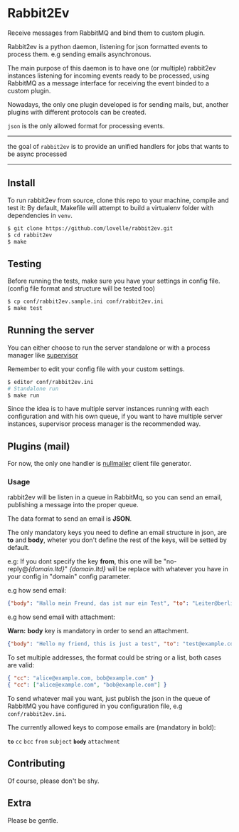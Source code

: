 Rabbit2Ev
=========
Receive messages from RabbitMQ and bind them to custom plugin.

Rabbit2ev is a python daemon, listening for json formatted events to process them.
e.g sending emails asynchronous.

The main purpose of this daemon is to have one (or multiple) rabbit2ev instances
listening for incoming events ready to be processed, using RabbitMQ 
as a message interface for receiving the event binded to a custom plugin.

Nowadays, the only one plugin developed is for sending mails, but, another plugins with
different protocols can be created.

`json` is the only allowed format for processing events.

***************
the goal of `rabbit2ev` is to provide an unified handlers for jobs that wants to be async processed
***************

## Install

To run rabbit2ev from source, clone this repo to your machine, compile and test it:
By default, Makefile will attempt to build a virtualenv folder with dependencies in `venv`.

```sh
$ git clone https://github.com/lovelle/rabbit2ev.git
$ cd rabbit2ev
$ make
```

## Testing

Before running the tests, make sure you have your settings in config file.
(config file format and structure will be tested too)

```sh
$ cp conf/rabbit2ev.sample.ini conf/rabbit2ev.ini
$ make test
```

## Running the server

You can either choose to run the server standalone
or with a process manager like [supervisor](http://supervisord.org/)

Remember to edit your config file with your custom settings.

```sh
$ editor conf/rabbit2ev.ini
# Standalone run
$ make run
```

Since the idea is to have multiple server instances running with each
configuration and with his own queue, if you want to have multiple
server instances, supervisor process manager is the recommended way.

## Plugins (mail)

For now, the only one handler is [nullmailer](https://github.com/bruceg/nullmailer)
client file generator.

### Usage

rabbit2ev will be listen in a queue in RabbitMq, so you can send an email,
publishing a message into the proper queue.

The data format to send an email is **JSON**.

The only mandatory keys you need to define an email structure in json, are
**to** and **body**, wheter you don't define the rest of the keys, will be
setted by default.

e.g: If you dont specify the key **from**, this one will be "no-reply@_{domain.ltd}_"
_{domain.ltd}_ will be replace with whatever you have in your config in "domain" config parameter.

e.g how send email:

```json
{"body": "Hallo mein Freund, das ist nur ein Test", "to": "Leiter@berlin.de", "subject": "Hallo"}
```

e.g how send email with attachment:

**Warn:** __body__ key is mandatory in order to send an attachment.

```json
{"body": "Hello my friend, this is just a test", "to": "test@example.com", "subject": "Hallo", "attachment": [{"body": "file content", "filename": "test.txt"}] }
```

To set multiple addresses, the format could be string or a list, both cases are valid:

```json
{ "cc": "alice@example.com, bob@example.com" }
{ "cc": ["alice@example.com", "bob@example.com"] }
```

To send whatever mail you want, just publish the json in the queue of RabbitMQ you
have configured in you configuration file, e.g `conf/rabbit2ev.ini`.

The currently allowed keys to compose emails are (mandatory in bold):

**`to`** `cc` `bcc` `from` `subject` **`body`** `attachment`


## Contributing

Of course, please don't be shy.

## Extra

Please be gentle.
